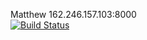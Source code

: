 Matthew 162.246.157.103:8000  
[![Build Status](https://travis-ci.com/cmput401-fall2018/web-app-ci-cd-with-travis-ci-machung21.svg?branch=master)](https://travis-ci.com/cmput401-fall2018/web-app-ci-cd-with-travis-ci-machung21)  

